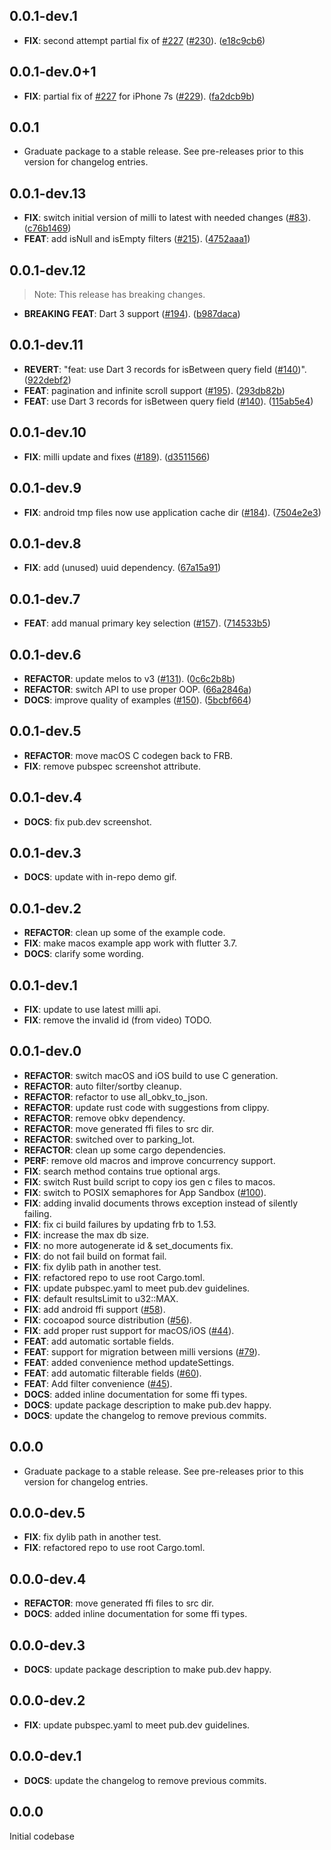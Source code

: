 ## 0.0.1-dev.1

 - **FIX**: second attempt partial fix of [#227](https://github.com/GregoryConrad/mimir/issues/227) ([#230](https://github.com/GregoryConrad/mimir/issues/230)). ([e18c9cb6](https://github.com/GregoryConrad/mimir/commit/e18c9cb610d82c806d5178803a02f23923fd4427))

## 0.0.1-dev.0+1

 - **FIX**: partial fix of [#227](https://github.com/GregoryConrad/mimir/issues/227) for iPhone 7s ([#229](https://github.com/GregoryConrad/mimir/issues/229)). ([fa2dcb9b](https://github.com/GregoryConrad/mimir/commit/fa2dcb9b0977db7b6ab5cf33639952c81527d5e4))

## 0.0.1

 - Graduate package to a stable release. See pre-releases prior to this version for changelog entries.

## 0.0.1-dev.13

 - **FIX**: switch initial version of milli to latest with needed changes ([#83](https://github.com/GregoryConrad/mimir/issues/83)). ([c76b1469](https://github.com/GregoryConrad/mimir/commit/c76b14697a915f1284fa68b705244feb9d1eb828))
 - **FEAT**: add isNull and isEmpty filters ([#215](https://github.com/GregoryConrad/mimir/issues/215)). ([4752aaa1](https://github.com/GregoryConrad/mimir/commit/4752aaa10f2926e72395aade31679bad6d8302d6))

## 0.0.1-dev.12

> Note: This release has breaking changes.

 - **BREAKING** **FEAT**: Dart 3 support ([#194](https://github.com/GregoryConrad/mimir/issues/194)). ([b987daca](https://github.com/GregoryConrad/mimir/commit/b987daca1a48bbec3fdd815f01b0bb1a62f31bd8))

## 0.0.1-dev.11

 - **REVERT**: "feat: use Dart 3 records for isBetween query field ([#140](https://github.com/GregoryConrad/mimir/issues/140))". ([922debf2](https://github.com/GregoryConrad/mimir/commit/922debf2896fcac5839b9f50e34c8e0daaf5c18b))
 - **FEAT**: pagination and infinite scroll support ([#195](https://github.com/GregoryConrad/mimir/issues/195)). ([293db82b](https://github.com/GregoryConrad/mimir/commit/293db82b9af97c86cb18bb9bd393bf3195bee0e0))
 - **FEAT**: use Dart 3 records for isBetween query field ([#140](https://github.com/GregoryConrad/mimir/issues/140)). ([115ab5e4](https://github.com/GregoryConrad/mimir/commit/115ab5e42d8e70fada062de35b6747843e8d6cd9))

## 0.0.1-dev.10

 - **FIX**: milli update and fixes ([#189](https://github.com/GregoryConrad/mimir/issues/189)). ([d3511566](https://github.com/GregoryConrad/mimir/commit/d35115661929bdf93251840fe921ca986a7fb446))

## 0.0.1-dev.9

 - **FIX**: android tmp files now use application cache dir ([#184](https://github.com/GregoryConrad/mimir/issues/184)). ([7504e2e3](https://github.com/GregoryConrad/mimir/commit/7504e2e30fb88a96ebc461fbae8003c87b696121))

## 0.0.1-dev.8

 - **FIX**: add (unused) uuid dependency. ([67a15a91](https://github.com/GregoryConrad/mimir/commit/67a15a913a23d3f6a3a666a5fd3905a813d8fdb8))

## 0.0.1-dev.7

 - **FEAT**: add manual primary key selection ([#157](https://github.com/GregoryConrad/mimir/issues/157)). ([714533b5](https://github.com/GregoryConrad/mimir/commit/714533b5b2f5b943323bf7ba495f757c7707127d))

## 0.0.1-dev.6

 - **REFACTOR**: update melos to v3 ([#131](https://github.com/GregoryConrad/mimir/issues/131)). ([0c6c2b8b](https://github.com/GregoryConrad/mimir/commit/0c6c2b8ba013ec6e56e869d498e246cce3cf923b))
 - **REFACTOR**: switch API to use proper OOP. ([66a2846a](https://github.com/GregoryConrad/mimir/commit/66a2846a6f88fd48f57a5c7002aacdbdbdeb0e1d))
 - **DOCS**: improve quality of examples ([#150](https://github.com/GregoryConrad/mimir/issues/150)). ([5bcbf664](https://github.com/GregoryConrad/mimir/commit/5bcbf664d7e1ac361e3fb6554eb6553a75cfca81))

## 0.0.1-dev.5

 - **REFACTOR**: move macOS C codegen back to FRB.
 - **FIX**: remove pubspec screenshot attribute.

## 0.0.1-dev.4

 - **DOCS**: fix pub.dev screenshot.

## 0.0.1-dev.3

 - **DOCS**: update with in-repo demo gif.

## 0.0.1-dev.2

 - **REFACTOR**: clean up some of the example code.
 - **FIX**: make macos example app work with flutter 3.7.
 - **DOCS**: clarify some wording.

## 0.0.1-dev.1

 - **FIX**: update to use latest milli api.
 - **FIX**: remove the invalid id (from video) TODO.

## 0.0.1-dev.0

 - **REFACTOR**: switch macOS and iOS build to use C generation.
 - **REFACTOR**: auto filter/sortby cleanup.
 - **REFACTOR**: refactor to use all_obkv_to_json.
 - **REFACTOR**: update rust code with suggestions from clippy.
 - **REFACTOR**: remove obkv dependency.
 - **REFACTOR**: move generated ffi files to src dir.
 - **REFACTOR**: switched over to parking_lot.
 - **REFACTOR**: clean up some cargo dependencies.
 - **PERF**: remove old macros and improve concurrency support.
 - **FIX**: search method contains true optional args.
 - **FIX**: switch Rust build script to copy ios gen c files to macos.
 - **FIX**: switch to POSIX semaphores for App Sandbox ([#100](https://github.com/GregoryConrad/mimir/issues/100)).
 - **FIX**: adding invalid documents throws exception instead of silently failing.
 - **FIX**: fix ci build failures by updating frb to 1.53.
 - **FIX**: increase the max db size.
 - **FIX**: no more autogenerate id & set_documents fix.
 - **FIX**: do not fail build on format fail.
 - **FIX**: fix dylib path in another test.
 - **FIX**: refactored repo to use root Cargo.toml.
 - **FIX**: update pubspec.yaml to meet pub.dev guidelines.
 - **FIX**: default resultsLimit to u32::MAX.
 - **FIX**: add android ffi support ([#58](https://github.com/GregoryConrad/mimir/issues/58)).
 - **FIX**: cocoapod source distribution ([#56](https://github.com/GregoryConrad/mimir/issues/56)).
 - **FIX**: add proper rust support for macOS/iOS ([#44](https://github.com/GregoryConrad/mimir/issues/44)).
 - **FEAT**: add automatic sortable fields.
 - **FEAT**: support for migration between milli versions ([#79](https://github.com/GregoryConrad/mimir/issues/79)).
 - **FEAT**: added convenience method updateSettings.
 - **FEAT**: add automatic filterable fields ([#60](https://github.com/GregoryConrad/mimir/issues/60)).
 - **FEAT**: Add filter convenience ([#45](https://github.com/GregoryConrad/mimir/issues/45)).
 - **DOCS**: added inline documentation for some ffi types.
 - **DOCS**: update package description to make pub.dev happy.
 - **DOCS**: update the changelog to remove previous commits.

## 0.0.0

 - Graduate package to a stable release. See pre-releases prior to this version for changelog entries.

## 0.0.0-dev.5

 - **FIX**: fix dylib path in another test.
 - **FIX**: refactored repo to use root Cargo.toml.

## 0.0.0-dev.4

 - **REFACTOR**: move generated ffi files to src dir.
 - **DOCS**: added inline documentation for some ffi types.

## 0.0.0-dev.3

 - **DOCS**: update package description to make pub.dev happy.

## 0.0.0-dev.2

 - **FIX**: update pubspec.yaml to meet pub.dev guidelines.

## 0.0.0-dev.1

 - **DOCS**: update the changelog to remove previous commits.

## 0.0.0
Initial codebase
